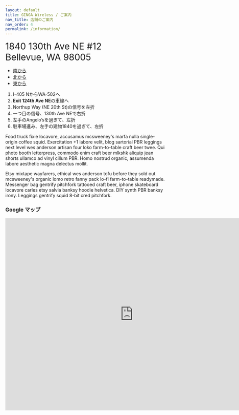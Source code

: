 ```yaml
---
layout: default
title: GINGA Wireless / ご案内
nav_title: 店舗のご案内
nav_order: 4
permalink: /information/
---
```

<main>
  <div class="container">
    <div class="row">
      <div class="col-md-6">
        <span style="font-size: 200%;">1840 130th Ave NE #12<br>Bellevue, WA 98005</span>
        <div class="row">
          <div class="col-md-6">
              <ul class="nav nav-tabs">
                <li class="active"><a href="#south"     data-toggle="tab" aria-expanded="true" >南から</a></li>
                <li class=""      ><a href="#profile"   data-toggle="tab" aria-expanded="false">北から</a></li>
                <li class=""      ><a href="#dropdown1" data-toggle="tab" aria-expanded="false">東から</a></li>
              </ul>
              <div id="myTabContent" class="tab-content">
                <div class="tab-pane fade active in" id="south">
                  <ol class="list-group">
                    <li class="list-group-item">I-405 NからWA-502へ</li>
                    <li class="list-group-item"><strong>Exit 124th Ave NE</strong>の車線へ</li>
                    <li class="list-group-item">Northup Way (NE 20th St)の信号を左折</li>
                    <li class="list-group-item">一つ目の信号、130th Ave NEで右折</li>
                    <li class="list-group-item">左手のAngelo’sを過ぎて、左折</li>
                    <li class="list-group-item">駐車場進み、左手の建物1840を過ぎて、左折</li>
                  </ol>
                </div>
                <div class="tab-pane fade" id="profile">
                  <p>Food truck fixie locavore, accusamus mcsweeney's marfa nulla single-origin coffee squid. Exercitation +1 labore velit, blog sartorial PBR leggings next level wes anderson artisan four loko farm-to-table craft beer twee. Qui photo booth letterpress, commodo enim craft beer mlkshk aliquip jean shorts ullamco ad vinyl cillum PBR. Homo nostrud organic, assumenda labore aesthetic magna delectus mollit.</p>
                </div>
                <div class="tab-pane fade" id="dropdown1">
                  <p>Etsy mixtape wayfarers, ethical wes anderson tofu before they sold out mcsweeney's organic lomo retro fanny pack lo-fi farm-to-table readymade. Messenger bag gentrify pitchfork tattooed craft beer, iphone skateboard locavore carles etsy salvia banksy hoodie helvetica. DIY synth PBR banksy irony. Leggings gentrify squid 8-bit cred pitchfork.</p>
                </div>
              </div>
          </div>
          <div class="col-md-6">
          </div>
        </div>
      </div>
      <article class="col-md-6">
        <div class="panel panel-info">
          <div class="panel-heading">
            <h3 class="panel-title">Google マップ</h3>
          </div>
          <div class="panel-body">
            <div class="embed-responsive embed-responsive-4by3">
              <iframe class="embed-responsive-item" src="https://www.google.com/maps/embed?pb=!1m18!1m12!1m3!1d2688.953560301375!2d-122.16806068436878!3d47.62703397918614!2m3!1f0!2f0!3f0!3m2!1i1024!2i768!4f13.1!3m3!1m2!1s0x54906cfeaf3c8567%3A0x1bd37b37ad31b1cf!2sGINGA+Wireless%2C+1840+130th+Ave+NE+%2312%2C+Bellevue%2C+WA+98005%2C+USA!5e0!3m2!1sen!2sjp!4v1465596994117" width="800" height="600" frameborder="0" style="border:0" allowfullscreen></iframe>
            </div>
          </div>
        </div>
      </article>
    </div>
  </div>
</main>
